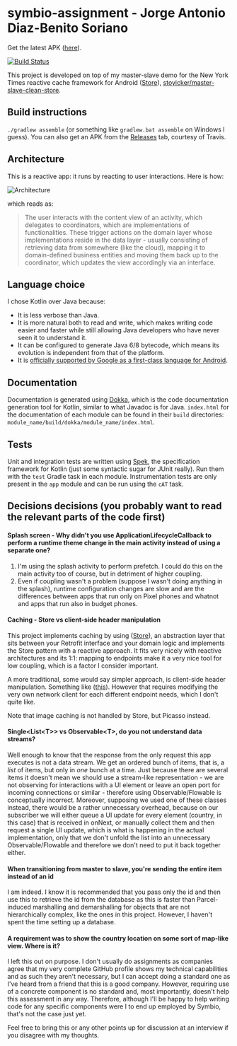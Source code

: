 # symbio-assignment - Jorge Antonio Diaz-Benito Soriano

Get the latest APK ([here](https://github.com/stoyicker/symbio-assignment/releases/latest)).

[![Build Status](https://travis-ci.org/stoyicker/symbio-assignment.svg?branch=master)](https://travis-ci.org/stoyicker/symbio-assignment)

This project is developed on top of my master-slave demo for the New York Times reactive cache 
framework for Android ([Store](https://github.com/NYTimes/Store)), [stoyicker/master-slave-clean-store](github.com/stoyicker/master-slave-clean-store).

## Build instructions
`./gradlew assemble` (or something like `gradlew.bat assemble` on Windows I guess).
You can also get an APK from the [Releases](https://github.com/stoyicker/master-slave-clean-store/releases) 
tab, courtesy of Travis. 

## Architecture
This is a reactive app: it runs by reacting to user interactions. Here
is how:

![Architecture](Diagram1.png)

which reads as:

> The user interacts with the content view of an activity, which delegates to coordinators, which are 
implementations of functionalities. These trigger actions on the domain layer whose implementations 
reside in the data layer - usually consisting of retrieving data from somewhere (like the cloud), 
mapping it to domain-defined business entities and moving them back up to the coordinator, which 
updates the view accordingly via an interface.

## Language choice
I chose Kotlin over Java because:
* It is less verbose than Java.
* It is more natural both to read and write, which makes writing code easier and faster while still 
allowing Java developers who have never seen it to understand it.
* It can be configured to generate Java 6/8 bytecode, which means its evolution is independent from that of the platform.
* It is [officially supported by Google as a first-class language for Android](https://blog.jetbrains.com/kotlin/2017/05/kotlin-on-android-now-official/).

## Documentation
Documentation is generated using [Dokka](https://github.com/Kotlin/dokka), which is the
code documentation generation tool for Kotlin, similar to what Javadoc is for Java.
`index.html` for the documentation of each module can be found in their `build` directories:
 `module_name/build/dokka/module_name/index.html`.

## Tests
Unit and integration tests are written using [Spek](https://spekframework.org), the specification
framework for Kotlin (just some syntactic sugar for JUnit really). Run them with the `test` Gradle 
task in each module.
Instrumentation tests are only present in the `app` module and can be run using the `cAT` task.

## Decisions decisions (you probably want to read the relevant parts of the code first)

#### Splash screen - Why didn't you use ApplicationLifecycleCallback to perform a runtime theme change in the main activity instead of using a separate one?
1. I'm using the splash activity to perform prefetch. I could do this on the main activity too of 
course, but in detriment of higher coupling.
2. Even if coupling wasn't a problem (suppose I wasn't doing anything in the splash), runtime 
configuration changes are slow and are the differences between apps that run only on Pixel phones 
and whatnot and apps that run also in budget phones.

#### Caching - Store vs client-side header manipulation
This project implements caching by using ([Store](https://github.com/NYTimes/Store)), an abstraction
layer that sits between your Retrofit interface and your domain logic and implements the Store 
pattern with a reactive approach. It fits very nicely with reactive architectures and its 1:1: 
mapping to endpoints make it a very nice tool for low coupling, which is a factor I consider 
important.

A more traditional, some would say simpler approach, is client-side header manipulation. Something 
like ([this](https://github.com/stoyicker/template/blob/2c9b3517a31c897fe167827bad98df752dff810b/app/src/main/kotlin/app/network/NetworkClient.kt)).
However that requires modifying the very own network client for each different endpoint needs, which 
I don't quite like.

Note that image caching is not handled by Store, but Picasso instead.

#### Single&lt;List&lt;T&gt;&gt; vs Observable&lt;T&gt;, do you not understand data streams?
Well enough to know that the response from the only request this app executes is not a data stream. 
We get an ordered bunch of items, that is, a _list_ of items, but only in _one_ bunch at a time. 
Just because there are several items it doesn't mean we should use a stream-like representation - we 
are not observing for interactions with a UI element or leave an open port for incoming connections 
or similar - therefore using Observable/Flowable is conceptually incorrect. Moreover, supposing we 
used one of these classes instead, there would be a rather unnecessary overhead, because on our 
subscriber we will either queue a UI update for every element (country, in this case) that is 
received in onNext, or manually collect them and then request a single UI update, which is what is 
happening in the actual implementation, only that we don't unfold the list into an unnecessary 
Observable/Flowable and therefore we don't need to put it back together either.

#### When transitioning from master to slave, you're sending the entire item instead of an id
I am indeed. I know it is recommended that you pass only the id and then use this to retrieve the id 
from the database as this is faster than Parcel-induced marshalling and demarshalling for objects 
that are not hierarchically complex, like the ones in this project. However, I haven't spent the 
time setting up a database.

#### A requirement was to show the country location on some sort of map-like view. Where is it?
I left this out on purpose. I don't usually do assignments as companies agree that my very complete 
GitHub profile shows my technical capabilities and as such they aren't necessary, but I can accept 
doing a standard one as I've heard from a friend that this is a good company. However, requiring 
use of a concrete component is no standard and, most importantly, doesn't help this assessment in 
any way. Therefore, although I'll be happy to help writing code for any specific components were I 
to end up employed by Symbio, that's not the case just yet.

Feel free to bring this or any other points up for discussion at an interview if you disagree with 
my thoughts.
